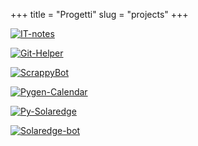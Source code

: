 +++
title = "Progetti"
slug = "projects"
+++

[![IT-notes](../../images/itnotes.png)](https://fatualux.github.io/it-notes/)

[![Git-Helper](../../images/githelper.png)](https://github.com/fatualux/git_helper/)

[![ScrappyBot](../../images/scrappybot.png)](https://gitlab.com/fatualux/scrappybot)

[![Pygen-Calendar](../../images/pygen-cal.png)](https://gitlab.com/fatualux/pygen-calendar)

[![Py-Solaredge](../../images/py-solaredge.png)](https://github.com/fatualux/py-solaredge)

[![Solaredge-bot](../../images/solaredge-bot.png)](https://github.com/fatualux/solaredge-bot)
